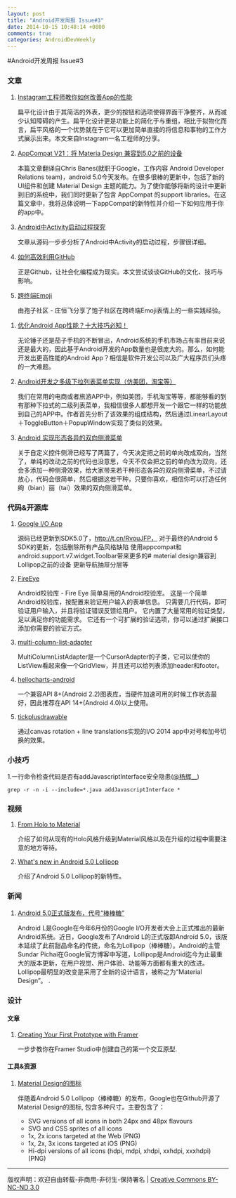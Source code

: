 ```yaml
---
layout: post
title: "Android开发周报 Issue#3"
date: 2014-10-15 10:48:14 +0800
comments: true
categories: AndroidDevWeekly
---
```


#Android开发周报 Issue#3


### 文章

1. [Instagram工程师教你如何改善App的性能](http://www.csdn.net/article/2014-10-05/2821953-instagram-improved-their-apps-performance)

	扁平化设计由于其简洁的外表，更少的按钮和选项使得界面干净整齐，从而减少认知障碍的产生。扁平化设计更是功能上的简化于与重组，相比于拟物化而言，扁平风格的一个优势就在于它可以更加简单直接的将信息和事物的工作方式展示出来。本文来自Instagram一名工程师的分享。

1. [AppCompat V21：将 Materia Design 兼容到5.0之前的设备](http://blog.csdn.net/xushuaic/article/details/40212327)

	本篇文章翻译自Chris Banes(就职于Google，工作内容 Android Developer Relations team)，android 5.0今天发布。在很多很棒的更新中，包括了新的UI组件和创建 Material Design 主题的能力。为了使你能够将新的设计中更新到旧的系统中，我们同时更新了包含 AppCompat 的support libraries。在这篇文章中，我将总体说明一下appCompat的新特性并介绍一下如何应用于你的app中。

1. [Android中Activity启动过程探究](http://www.codeceo.com/article/android-activity-start.html)

	文章从源码一步步分析了Android中Activity的启动过程，步骤很详细。

1. [如何高效利用GitHub](http://www.yangzhiping.com/tech/github.html)

	正是Github，让社会化编程成为现实。本文尝试谈谈GitHub的文化、技巧与影响。

1. [跨终端Emoji](http://slides.ngot.me/emoji/index.html#0)

	由孢子社区 - 庄恒飞分享了饱子社区在跨终端Emoji表情上的一些实践经验。	
	
<!--more-->

1. [优化Android App性能？十大技巧必知！](http://blog.csdn.net/qijianke2014/article/details/40041331)
	
	无论锤子还是茄子手机的不断冒出，Android系统的手机市场占有率目前来说还是最大的，因此基于Android开发的App数量也是很庞大的。那么，如何能开发出更高性能的Android App？相信是软件开发公司以及广大程序员们头疼的一大难题。

1. [Android开发之多级下拉列表菜单实现（仿美团，淘宝等）](http://blog.csdn.net/minimicall/article/details/39484493)

	我们在常用的电商或者旅游APP中，例如美团，手机淘宝等等，都能够看的到有那种下拉式的二级列表菜单，我相信很多人都想开发一个跟它一样的功能放到自己的APP中。作者首先分析了该效果的组成结构，然后通过LinearLayout＋ToggleButton＋PopupWindow实现了类似的效果。

1. [Android 实现形态各异的双向侧滑菜单](http://blog.csdn.net/lmj623565791/article/details/39670935)

	关于自定义控件侧滑已经写了两篇了，今天决定把之前的单向改成双向，当然了，单纯的改动之前的代码也没意思，今天不仅会把之前的单向改为双向，还会多添加一种侧滑效果，给大家带来若干种形态各异的双向侧滑菜单，不过请放心，代码会很简单，然后根据这若干种，只要你喜欢，相信你可以打造任何绚（bian）丽（tai）效果的双向侧滑菜单。

### 代码&开源库


1. [ Google I/O App](https://github.com/google/iosched)

	源码已经更新到SDK5.0了，http://t.cn/RvouJFP， 对于最终的Android 5 SDK的更新，包括删除所有产品风格缺陷 使用appcompat和android.support.v7.widget.Toolbar带来更多的# material design兼容到Lollipop之前的设备 更新导航抽屉分层等

1. [FireEye](https://coding.net/u/yoojia/p/FireEye/git)

	Android校验库 - Fire Eye 简单易用的Android校验库。 这是一个简单Android校验库，按配置来验证用户输入的表单信息。 只需要几行代码，即可验证用户输入，并且将验证错误反馈给用户。 它内置了大量常用的验证类型，足以满足你的功能需求。 它还有一个可扩展的验证选项，你可以通过扩展接口添加你需要的验证方式。

1. [multi-column-list-adapter](https://github.com/twotoasters/multi-column-list-adapter)
	
	MultiColumnListAdapter是一个CursorAdapter的子类，它可以使你的ListView看起来像一个GridView，并且还可以给列表添加header和footer。
	
1. [hellocharts-android](https://github.com/lecho/hellocharts-android)

	一个兼容API 8+(Android 2.2)图表库，当硬件加速可用的时候工作状态最好，因此推荐在API 14+(Android 4.0)以上使用。
	
1. [tickplusdrawable](https://github.com/flavienlaurent/tickplusdrawable)

	通过canvas rotation + line translations实现的I/O 2014 app中对号和加号切换的效果。

### 小技巧

1.一行命令检查代码是否有addJavascriptInterface安全隐患([@杨辉__](http://weibo.com/p/1005051869137113))

	grep -r -n -i --include=*.java addJavascriptInterface *  

### 视频

1. [ From Holo to Material](http://v.youku.com/v_show/id_XODA1ODAyNzc2.html)

	介绍了如何从现有的Holo风格升级到Material风格以及在升级的过程中需要注意的地方等待。

1. [ What's new in Android 5.0 Lollipop ](http://v.youku.com/v_show/id_XODA1ODY5NTYw.html)

	介绍了Android 5.0 Lollipop的新特性。
	
### 新闻

1. [Android 5.0正式版发布，代号“棒棒糖”](http://www.infoq.com/cn/news/2014/10/android-5.0-release)

	Android L是Google在今年6月份的Google I/O开发者大会上正式推出的最新Android系统。近日，Google发布了Android L的正式版即Android 5.0，该版本延续了此前甜品命名的传统，命名为Lollipop（棒棒糖）。Android的主管 Sundar Pichai在Google官方博客中写道，Lollipop是Android迄今为止最重大的版本更新，在用户视觉、用户体验、功能等方面都有重大的改进。Lollipop最明显的改变是采用了全新的设计语言，被称之为“Material Design”。
. 

### 设计

#### 文章

1. [Creating Your First Prototype with Framer](https://medium.com/@kennycheny/creating-your-first-prototype-with-framer-c39221da7668)

	一步步教你在Framer Studio中创建自己的第一个交互原型.
	
#### 工具&资源
	
1. [Material Design的图标](https://github.com/google/material-design-icons)

	伴随着Android 5.0 Lollipop（棒棒糖）的发布，Google也在Github开源了Material Design的图标, 包含多种尺寸。主要包含了：
	
	* SVG versions of all icons in both 24px and 48px flavours
	* SVG and CSS sprites of all icons
	* 1x, 2x icons targeted at the Web (PNG)
	* 1x, 2x, 3x icons targeted at iOS (PNG)
	* Hi-dpi versions of all icons (hdpi, mdpi, xhdpi, xxhdpi, xxxhdpi) (PNG)
	
----
版权声明：欢迎自由转载-非商用-非衍生-保持署名 | [Creative Commons BY-NC-ND 3.0](http://creativecommons.org/licenses/by-nc-nd/3.0/deed.zh)